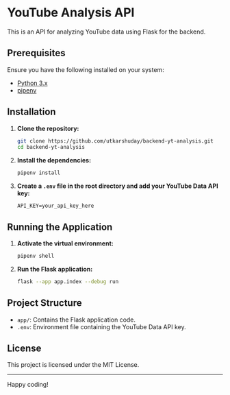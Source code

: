 # YouTube Analysis API

This is an API for analyzing YouTube data using Flask for the backend.

## Prerequisites

Ensure you have the following installed on your system:

- [Python 3.x](https://www.python.org/downloads/)
- [pipenv](https://pipenv.pypa.io/en/latest/)

## Installation

1. **Clone the repository:**

    ```sh
    git clone https://github.com/utkarshuday/backend-yt-analysis.git
    cd backend-yt-analysis
    ```

2. **Install the dependencies:**

    ```sh
    pipenv install
    ```

3. **Create a `.env` file in the root directory and add your YouTube Data API key:**

    ```plaintext
    API_KEY=your_api_key_here
    ```

## Running the Application

1. **Activate the virtual environment:**

    ```sh
    pipenv shell
    ```

2. **Run the Flask application:**

    ```sh
    flask --app app.index --debug run
    ```

## Project Structure

- `app/`: Contains the Flask application code.
- `.env`: Environment file containing the YouTube Data API key.

## License

This project is licensed under the MIT License.

---

Happy coding!
